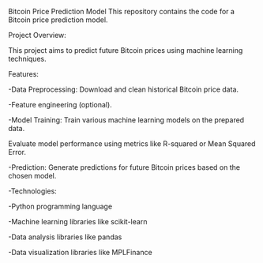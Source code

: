 Bitcoin Price Prediction Model
This repository contains the code for a Bitcoin price prediction model.

Project Overview:

This project aims to predict future Bitcoin prices using machine learning techniques.

Features:

-Data Preprocessing:
Download and clean historical Bitcoin price data.

-Feature engineering (optional).

-Model Training:
Train various machine learning models on the prepared data.

Evaluate model performance using metrics like R-squared or Mean Squared Error.

-Prediction:
Generate predictions for future Bitcoin prices based on the chosen model.

-Technologies:

-Python programming language

-Machine learning libraries like scikit-learn

-Data analysis libraries like pandas

-Data visualization libraries like MPLFinance

